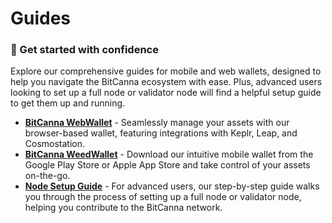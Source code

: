# Guides
### 💁 Get started with confidence 
Explore our comprehensive guides for mobile and web wallets, designed to help you navigate the BitCanna ecosystem with ease. Plus, advanced users looking to set up a full node or validator node will find a helpful setup guide to get them up and running.

* [**BitCanna WebWallet**](web-wallet-guide) - Seamlessly manage your assets with our browser-based wallet, featuring integrations with Keplr, Leap, and Cosmostation.
* [**BitCanna WeedWallet**](mobile-wallet-guide) - Download our intuitive mobile wallet from the Google Play Store or Apple App Store and take control of your assets on-the-go.
* [**Node Setup Guide**](validator-setup-guide) - For advanced users, our step-by-step guide walks you through the process of setting up a full node or validator node, helping you contribute to the BitCanna network.
